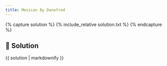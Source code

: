 ```yaml
---
title: Mexican By Danofred
---
```


{% capture solution %}
{% include_relative solution.txt %}
{% endcapture %}

## 📝 Solution

{{ solution | markdownify }}
